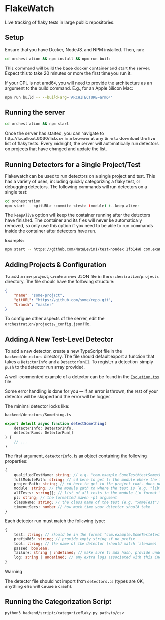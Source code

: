 # FlakeWatch

Live tracking of flaky tests in large public repositories.

## Setup

Ensure that you have Docker, NodeJS, and NPM installed. Then, run:

```bash
cd orchestration && npm install && npm run build
```

This command will build the base docker container and start the server. Expect this to take 20 minutes or more the first time you run it.

If your CPU is not amd64, you will need to provide the architecture as an argument to the build command. E.g., for an Apple Silicon Mac:

```bash
npm run build -- --build-arg='ARCHITECTURE=arm64'
```

## Running the server

```bash
cd orchestration && npm start
```

Once the server has started, you can navigate to http://localhost:8080/list.csv in a browser at any time to download the live list of flaky tests. Every midnight, the server will automatically run detectors on projects that have changed and update the list.

## Running Detectors for a Single Project/Test

Flakewatch can be used to run detectors on a single project and test. This has a variety of uses, including quickly categorizing a flaky test, or debugging detectors. The following commands will run detectors on a single test:

```bash
cd orchestration
npm start -- <gitURL> <commit> <test> (module) (--keep-alive)
```

The `keepAlive` option will keep the container running after the detectors have finished. The container and its files will never be automatically removed, so only use this option if you need to be able to run commands inside the container after detectors have run.

Example:

```bash
npm start -- https://github.com/NateLevin1/test-nondex 1fb14a8 com.example.HmOrderTest#testGetAlphabet
```

## Adding Projects & Configuration

To add a new project, create a new JSON file in the `orchestration/projects` directory. The file should have the following structure:

```json
{
    "name": "some-project",
    "gitURL": "https://github.com/some/repo.git",
    "branch": "master"
}
```

To configure other aspects of the server, edit the `orchestration/projects/_config.json` file.

## Adding A New Test-Level Detector

To add a new detector, create a new TypeScript file in the `backend/detectors` directory. The file should default export a function that takes a `DetectorInfo` and a `DetectorRun[]`. To register a detection, simply `push` to the detector run array provided.

A well-commented example of a detector can be found in the [`Isolation.tsx`](https://github.com/NateLevin1/flakewatch/blob/main/backend/detectors/Isolation.ts) file.

Some error handling is done for you — if an error is thrown, the rest of your detector will be skipped and the error will be logged.

The minimal detector looks like:

`backend/detectors/Something.ts`

```ts
export default async function detectSomething(
    detectorInfo: DetectorInfo,
    detectorRuns: DetectorRun[]
) {
    // ...
}
```

The first argument, `detectorInfo`, is an object containing the following properties:

```ts
{
    qualifiedTestName: string; // e.g. "com.example.SomeTest#testSomething"
    fullModulePath: string; // cd here to get to the module where the test is. does not end in a slash
    projectPath: string; // cd here to get to the project root. does not end in a slash
    module: string; // the module path to where the test is (e.g. "lib")
    allTests: string[]; // list of all tests in the module (in format "com.example.SomeTest#testSomething")
    pl: string; // the formatted maven -pl argument
    className: string; // the class name of the test (e.g. "SomeTest")
    timeoutSecs: number // how much time your detector should take
}
```

Each detector run must match the following type:

```ts
{
    test: string; // should be in the format "com.example.SomeTest#testSomething". Should always match detectorInfo.qualifiedTestName for single test detectors
    prefixMd5: string; // provide empty string if no prefix
    tool: string; // the name of the detector (should match filename)
    passed: boolean;
    failure: string | undefined; // make sure to md5 hash, provide undefined if no failure,
    log: string | undefined; // any extra logs associated with this individual run. should be somewhat short
}
```

> [!WARNING]  
> The detector file should not import from `detectors.ts` (types are OK, anything else will cause a crash).

## Running the Categorization Script

```bash
python3 backend/scripts/categorizeflaky.py path/to/csv
```
